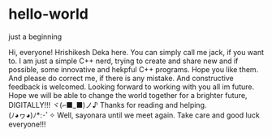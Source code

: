 # hello-world
just a beginning

Hi, everyone!
Hrishikesh Deka here.
You can simply call me jack, if you want to.
I am just a simple C++ nerd, trying to create and share new and if possible, some innovative and hekpful C++ programs.
Hope you like them.
And please do correct me, if there is any mistake. And constructive feedback is welcomed.
Looking forward to working with you all im future.
Hope we will be able to change the world together for a brighter future, DIGITALLY!!!  ヾ(⌐■_■)ノ♪
Thanks for reading and helping.  
(ﾉ◕ヮ◕)ﾉ*:･ﾟ✧
Well, sayonara until we meet again.
Take care and good luck everyone!!!
